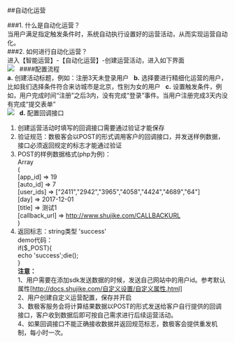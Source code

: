 ##自动化运营  

###1. 什么是自动化运营？  
当用户满足指定触发条件时，系统自动执行设置好的运营活动，从而实现运营自动化。  
###2. 如何进行自动化运营？  
进入【智能运营】-【自动化运营】-创建运营活动，进入如下界面  
![](http://www.shujike.com/docsimg/自动化运营1.jpg)  
####配置流程  
**a.** 创建活动标题，例如：注册3天未登录用户  
**b.** 选择要进行精细化运营的用户，比如我们选择条件符合来访城市是北京，性别为女的用户  
**c.** 设置触发条件，例如，用户完成时间“注册”之后3内，没有完成“登录”事件。当用户注册完成3天内没有完成“提交表单”  
![](http://www.shujike.com/docsimg/自动化运营2.jpg)  
**d.** 配置回调接口  
1)	创建运营活动时填写的回调接口需要通过验证才能保存  
2)	验证规范：数极客会以POST的形式调用客户的回调接口，并发送样例数据，接口必须返回规定的标志才能通过验证  
3)	POST的样例数据格式(php为例)：  
Array  
(  
    [app_id] => 19  
    [auto_id] => 7  
    [user_ids] => ["2411","2942","3965","4058","4424","4689","64"]  
    [day] => 2017-12-01  
    [title] => 测试1  
    [callback_url] => http://www.shujike.com/CALLBACKURL  
)  
4)	返回标志：string类型 'success'  
	demo代码：  
	if($_POST){  
      	 	echo 'success';die();  
}  
**注意：**  
1、用户需要在添加sdk发送数据的时候，发送自己网站中的用户id。参考默认属性[http://docs.shujike.com/自定义设置/自定义属性.html]  
2、用户创建自定义运营配置，保存并开启  
3、数极客服务会将计算结果数据以POST的形式发送给客户自行提供的回调接口，客户收到数据后即可按自己需求进行后续运营活动。  
4、如果回调接口不能正确接收数据并返回规范标志，数极客会提供重发机制，每小时一次。  
